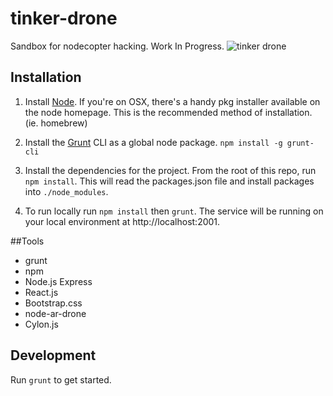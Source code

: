 tinker-drone
============

Sandbox for nodecopter hacking. Work In Progress.
![tinker drone](https://raw.github.com/pattishin/tinker-drone/master/army-parrot-drone.png)
## Installation

1. Install [Node](http://nodejs.org/). If you're on OSX, there's a handy pkg
   installer available on the node homepage. This is the recommended method of
   installation. (ie. homebrew)

2. Install the [Grunt](http://gruntjs.com) CLI as a global node package.
   `npm install -g grunt-cli`

3. Install the dependencies for the project. From the root of this repo, run
   `npm install`. This will read the packages.json file and install packages
   into `./node_modules`.

4. To run locally run `npm install` then `grunt`. The service will be running
   on your local environment at http://localhost:2001.

##Tools
- grunt
- npm
- Node.js Express
- React.js
- Bootstrap.css
- node-ar-drone
- Cylon.js

## Development

Run `grunt` to get started.


